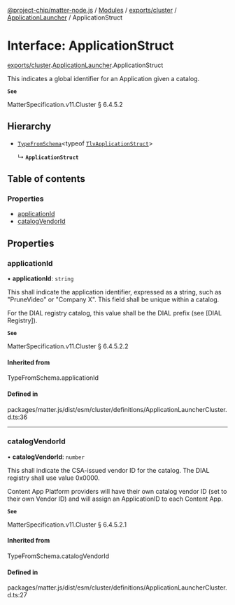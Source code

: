 [@project-chip/matter-node.js](../README.md) / [Modules](../modules.md) / [exports/cluster](../modules/exports_cluster.md) / [ApplicationLauncher](../modules/exports_cluster.ApplicationLauncher.md) / ApplicationStruct

# Interface: ApplicationStruct

[exports/cluster](../modules/exports_cluster.md).[ApplicationLauncher](../modules/exports_cluster.ApplicationLauncher.md).ApplicationStruct

This indicates a global identifier for an Application given a catalog.

**`See`**

MatterSpecification.v11.Cluster § 6.4.5.2

## Hierarchy

- [`TypeFromSchema`](../modules/exports_tlv.md#typefromschema)\<typeof [`TlvApplicationStruct`](../modules/exports_cluster.ApplicationLauncher.md#tlvapplicationstruct)\>

  ↳ **`ApplicationStruct`**

## Table of contents

### Properties

- [applicationId](exports_cluster.ApplicationLauncher.ApplicationStruct.md#applicationid)
- [catalogVendorId](exports_cluster.ApplicationLauncher.ApplicationStruct.md#catalogvendorid)

## Properties

### applicationId

• **applicationId**: `string`

This shall indicate the application identifier, expressed as a string, such as "PruneVideo" or "Company X".
This field shall be unique within a catalog.

For the DIAL registry catalog, this value shall be the DIAL prefix (see [DIAL Registry]).

**`See`**

MatterSpecification.v11.Cluster § 6.4.5.2.2

#### Inherited from

TypeFromSchema.applicationId

#### Defined in

packages/matter.js/dist/esm/cluster/definitions/ApplicationLauncherCluster.d.ts:36

___

### catalogVendorId

• **catalogVendorId**: `number`

This shall indicate the CSA-issued vendor ID for the catalog. The DIAL registry shall use value 0x0000.

Content App Platform providers will have their own catalog vendor ID (set to their own Vendor ID) and will
assign an ApplicationID to each Content App.

**`See`**

MatterSpecification.v11.Cluster § 6.4.5.2.1

#### Inherited from

TypeFromSchema.catalogVendorId

#### Defined in

packages/matter.js/dist/esm/cluster/definitions/ApplicationLauncherCluster.d.ts:27
